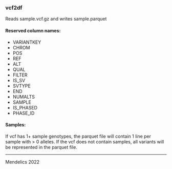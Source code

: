 ### vcf2df

Reads sample.vcf.gz and writes sample.parquet

#### Reserved column names:

- VARIANTKEY
- CHROM
- POS
- REF
- ALT
- QUAL
- FILTER
- IS_SV
- SVTYPE
- END
- NUMALTS
- SAMPLE
- IS_PHASED
- PHASE_ID

#### Samples:

If vcf has 1+ sample genotypes, the parquet file will contain 1 line per sample with > 0 alleles. If the vcf does not contain samples, all variants will be represented in the parquet file.

--------------
Mendelics 2022